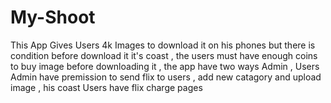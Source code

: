 # My-Shoot

This App Gives Users 4k Images to download it on his phones but there is condition before download it it's coast ,
the users must have enough coins to buy image before downloading it ,
the app have two ways Admin , Users
Admin have premission to send flix to users , add new catagory and upload image , his coast
Users have flix charge pages
